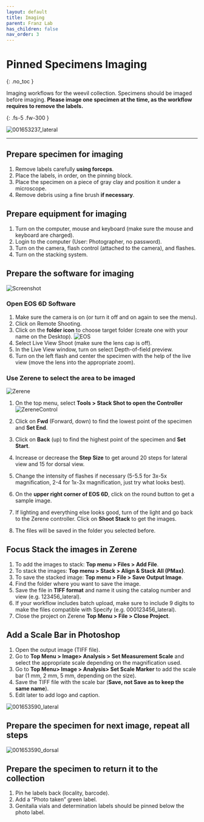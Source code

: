 ```yaml
---
layout: default
title: Imaging
parent: Franz Lab
has_children: false
nav_order: 3
---
```



# Pinned Specimens Imaging
{: .no_toc }

Imaging workflows for the weevil collection. Specimens should be imaged before imaging. **Please image one specimen at the time, as the workflow requires to remove the labels.**  

{: .fs-5 .fw-300 }

![001653237_lateral](https://github.com/user-attachments/assets/558afefe-5982-497a-9e03-071ce7a206d2)

------

## Prepare specimen for imaging
1. Remove labels carefully **using forceps**.
2. Place the labels, in order, on the pinning block.
3. Place the specimen on a piece of gray clay and position it under a microscope.
4. Remove debris using a fine brush **if necessary**.

## Prepare equipment for imaging
1. Turn on the computer, mouse and keyboard (make sure the mouse and keyboard are charged).
2. Login to the computer (User: Photographer, no password).
3. Turn on the camera, flash control (attached to the camera), and flashes.
4. Turn on the stacking system. 

## Prepare the software for imaging

![Screenshot](https://github.com/user-attachments/assets/05725cfc-ab75-475b-ab8c-e7fa036ec4f1)

### **Open EOS 6D Software**
1. Make sure the camera is on (or turn it off and on again to see the menu).
2. Click on Remote Shooting.
3. Click on the **folder icon** to choose target folder (create one with your name on the Desktop).
   ![EOS](https://github.com/user-attachments/assets/156c42eb-79e3-4b50-8653-22bb3d196fd6)
4. Select Live View Shoot (make sure the lens cap is off).
5. In the Live View window, turn on select Depth-of-field preview.
6. Turn on the left flash and center the specimen with the help of the live view (move the lens into the appropriate zoom).

### Use Zerene to select the area to be imaged 
![Zerene](https://github.com/user-attachments/assets/836f6c38-be7a-4d95-b1d3-4ae507c5e214)

1. On the top menu, select **Tools > Stack Shot to open the Controller**
![ZereneControl](https://github.com/user-attachments/assets/1f7b5689-0357-469c-bc3f-98f6b524cf84)

2. Click on **Fwd** (Forward, down) to find the lowest point of the specimen and **Set End**.
3. Click on **Back** (up) to find the highest point of the specimen and **Set Start**.
4. Increase or decrease the **Step Size** to get around 20 steps for lateral view and 15 for dorsal view.
5. Change the intensity of flashes if necessary (5-5.5 for 3x-5x magnification, 2-4 for 1x-3x magnification, just try what looks best).
6. On the **upper right corner of EOS 6D**, click on the round button to get a sample image.
7. If lighting and everything	else looks good, turn of the light and go back to the Zerene controller. Click on **Shoot Stack** to get the images.
8. The files will be saved in the folder you selected before. 

## Focus Stack the images in Zerene
1. To add the images to stack: **Top menu > Files > Add File**.
2. To stack the images: **Top menu > Stack > Align & Stack All (PMax)**.
3. To save the stacked image: **Top menu > File > Save Output Image**.
4. Find the folder where you want to save the image.
5. Save the file in **TIFF format** and name it using the catalog number and view (e.g. 123456_lateral).
6. If your workflow includes batch upload, make sure to include 9 digits to make the files compatible with Specify (e.g. 000123456_lateral).
7. Close the project on Zerene **Top Menu > File > Close Project**. 

## Add a Scale Bar in Photoshop
1. Open the output image (TIFF file).
2. Go to **Top Menu > Image> Analysis > Set Measurement Scale** and select the appropriate scale depending on the magnification used.
3. Go to **Top Menu> Image > Analysis> Set Scale Marker** to add the scale bar (1 mm, 2 mm, 5 mm, depending on the size).
4. Save the TIFF file with the scale bar (**Save, not Save as to keep the same name**).
5. Edit later to add logo and caption.

![001653590_lateral](https://github.com/user-attachments/assets/c1dd73e4-120f-49d4-bf6e-8cb6cf1151e8)

## Prepare the specimen for next image, repeat all steps
![001653590_dorsal](https://github.com/user-attachments/assets/8a082f82-f714-42ba-817c-5045b6d4bbc4)

## Prepare the specimen to return it to the collection
1. Pin he labels back (locality, barcode).
2. Add a “Photo taken” green label.
3. Genitalia vials and determination labels should be pinned below the photo label. 

